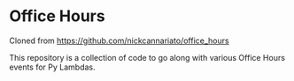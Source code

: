 # Office Hours

Cloned from https://github.com/nickcannariato/office_hours

This repository is a collection of code to go along with various Office Hours events for Py Lambdas.
